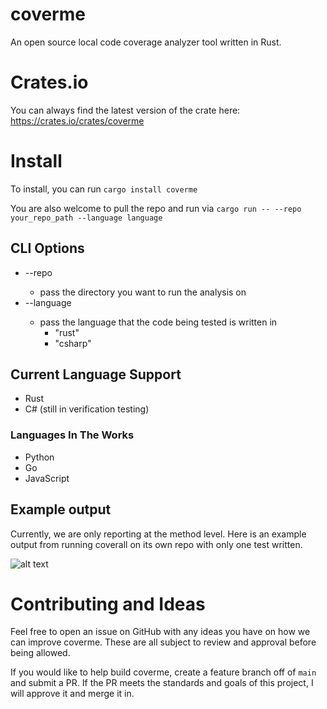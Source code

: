 # coverme

An open source local code coverage analyzer tool written in Rust.

# Crates.io

You can always find the latest version of the crate here: https://crates.io/crates/coverme

# Install

To install, you can run `cargo install coverme`

You are also welcome to pull the repo and run via `cargo run -- --repo your_repo_path --language language`

## CLI Options

- --repo <PATH>
  - pass the directory you want to run the analysis on
- --language <Language>
  - pass the language that the code being tested is written in
    - "rust"
    - "csharp"

## Current Language Support

- Rust
- C# (still in verification testing)

### Languages In The Works

- Python
- Go
- JavaScript

## Example output

Currently, we are only reporting at the method level. Here is an example output from running coverall on its own repo with only one test written.

![alt text](image.png)

# Contributing and Ideas

Feel free to open an issue on GitHub with any ideas you have on how we can improve coverme. These are all subject to review and approval before being allowed.

If you would like to help build coverme, create a feature branch off of `main` and submit a PR. If the PR meets the standards and goals of this project, I will approve it and merge it in.
